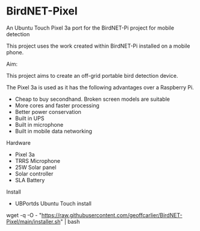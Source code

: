 # BirdNET-Pixel
An Ubuntu Touch Pixel 3a port for the BirdNET-Pi project for mobile detection

This project uses the work created within BirdNET-Pi installed on a mobile phone.

Aim:

This project aims to create an off-grid portable bird detection device.

The Pixel 3a is used as it has the following advantages over a Raspberry Pi.
- Cheap to buy secondhand.  Broken screen models are suitable
- More cores and faster processing
- Better power conservation
- Built in UPS
- Built in microphone
- Built in mobile data networking

Hardware
- Pixel 3a
- TRRS Microphone
- 25W Solar panel
- Solar controller
- SLA Battery

Install
- UBPortds Ubuntu Touch install

wget -q -O - "https://raw.githubusercontent.com/geoffcarlier/BirdNET-Pixel/main/installer.sh" | bash
